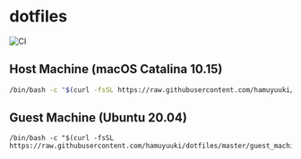 # dotfiles

![CI](https://github.com/hamuyuuki/dotfiles/workflows/CI/badge.svg)

## Host Machine (macOS Catalina 10.15)

```bash
/bin/bash -c "$(curl -fsSL https://raw.githubusercontent.com/hamuyuuki/dotfiles/master/host_machine/setup.sh)"
```

## Guest Machine (Ubuntu 20.04)

```
/bin/bash -c "$(curl -fsSL https://raw.githubusercontent.com/hamuyuuki/dotfiles/master/guest_machine/setup.sh)"
```
